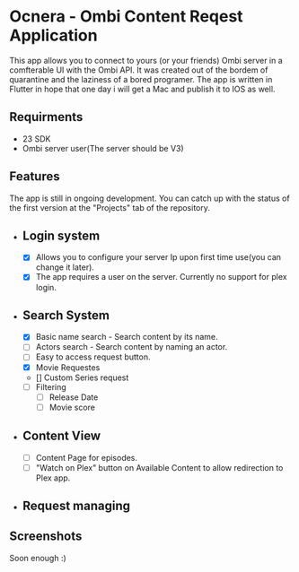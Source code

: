 # Ocnera - Ombi Content Reqest Application

This app allows you to connect to yours (or your friends) Ombi server in a comfterable UI with the Ombi API.
It was created out of the bordem of quarantine and the laziness of a bored programer. 
The app is written in Flutter in hope that one day i will get a Mac and publish it to IOS as well.

## Requirments
* 23 SDK
* Ombi server user(The server should be V3)


## Features
The app is still in ongoing development. 
You can catch up with the status of the first version at the "Projects" tab of the repository.

* ## Login system 
  * [x] Allows you to configure your server Ip upon first time use(you can change it later).
  * [x] The app requires a user on the server. Currently no support for plex login.
* ## Search System
  * [x] Basic name search - Search content by its name.
  * [ ] Actors search - Search content by naming an actor.
  * [ ] Easy to access request button.
   * [x] Movie Requestes
   * [] Custom Series request
  * [ ] Filtering 
    * [ ] Release Date
    * [ ] Movie score
* ## Content View
  - [ ] Content Page for episodes.
  - [ ] "Watch on Plex" button on Available Content to allow redirection to Plex app.
  
* ## Request managing

## Screenshots 
Soon enough :)
